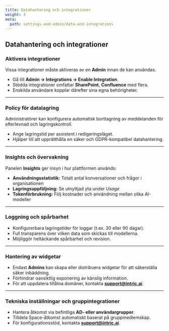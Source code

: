 ```yaml
---
title: Datahantering och integrationer
weight: 3
meta:
  path: settings-and-admin/data-and-integrations
---
```

## Datahantering och integrationer

### Aktivera integrationer
Vissa integrationer måste aktiveras av en **Admin** innan de kan användas.

- Gå till **Admin → Integrations → Enable Integration**.  
- Stödda integrationer omfattar **SharePoint**, **Confluence** med flera.  
- Enskilda användare kopplar därefter sina egna behörigheter.

---

### Policy för datalagring
Administratörer kan konfigurera automatisk borttagning av meddelanden för efterlevnad och lagringskontroll.

- Ange lagringstid per assistent i redigeringsläget.  
- Hjälper till att upprätthålla en säker och GDPR-kompatibel datahantering.

---

### Insights och övervakning
Panelen **Insights** ger insyn i hur plattformen används:

- **Användningsstatistik:** Totalt antal konversationer och frågor i organisationen  
- **Lagringsuppföljning:** Se utnyttjad yta under *Usage*  
- **Tokenförbrukning:** Följ kostnader och användning mellan olika AI-modeller  

---

### Loggning och spårbarhet
- Konfigurerbara lagringstider för loggar (t.ex. 30 eller 90 dagar).  
- Full transparens över vilken data som skickas till modellerna.  
- Möjliggör heltäckande spårbarhet och revision.

---

### Hantering av widgetar
- Endast **Admins** kan skapa eller distribuera widgetar för att säkerställa säker inbäddning.  
- Förhindrar oavsiktlig exponering av känslig information.  
- För att uppdatera tillåtna domäner, kontakta **support@intric.ai**.

---

### Tekniska inställningar och gruppintegrationer
- Hantera åtkomst via befintliga **AD- eller användargrupper**.  
- Tilldela Space-åtkomst automatiskt baserat på gruppmedlemskap.  
- För konfigurationsstöd, kontakta **support@intric.ai**.
